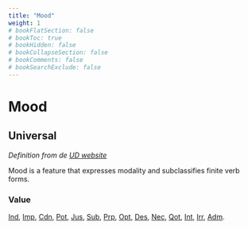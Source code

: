 ```yaml
---
title: "Mood"
weight: 1
# bookFlatSection: false
# bookToc: true
# bookHidden: false
# bookCollapseSection: false
# bookComments: false
# bookSearchExclude: false
---
```

# Mood

## Universal

*Definition from de [UD website](https://universaldependencies.org/u/feat/Mood.html)*

Mood is a feature that expresses modality and subclassifies finite verb forms.

### Value

[Ind](https://universaldependencies.org/u/feat/Mood.html#Ind),
[Imp](https://universaldependencies.org/u/feat/Mood.html#Imp),
[Cdn](https://universaldependencies.org/u/feat/Mood.html#Cdn),
[Pot](https://universaldependencies.org/u/feat/Mood.html#Pot),
[Jus](https://universaldependencies.org/u/feat/Mood.html#Jus),
[Sub](https://universaldependencies.org/u/feat/Mood.html#Sub),
[Prp](https://universaldependencies.org/u/feat/Mood.html#Prp),
[Opt](https://universaldependencies.org/u/feat/Mood.html#Opt),
[Des](https://universaldependencies.org/u/feat/Mood.html#Des),
[Nec](https://universaldependencies.org/u/feat/Mood.html#Nec),
[Qot](https://universaldependencies.org/u/feat/Mood.html#Qot),
[Int](https://universaldependencies.org/u/feat/Mood.html#Int),
[Irr](https://universaldependencies.org/u/feat/Mood.html#Irr),
[Adm](https://universaldependencies.org/u/feat/Mood.html#Adm).



